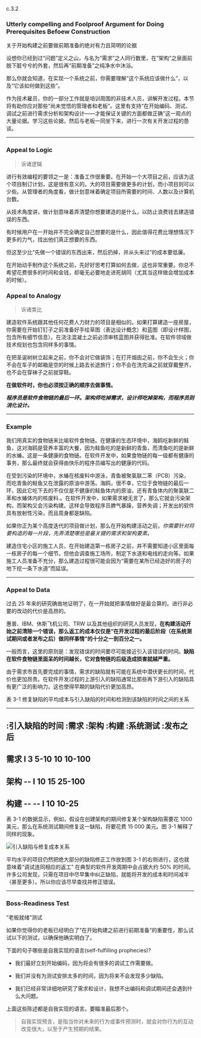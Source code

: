 c.3.2 

### Utterly compelling and Foolproof Argument for Doing Prerequisites Befoew Construction

关于开始构建之前要做前期准备的绝对有力且简明的论据


设想你已经到过“问题”定义之山，与名为“需求”之人同行数里，在“架构”之泉面前脱下脏兮兮的外套，然后再“前期准备”之纯净水中沐浴。

那么你就会知道，在实现一个系统之前，你需要理解“这个系统应该做什么”，以及“它该如何做到这些”。


作为技术雇员，你的一部分工作就是培训周围的非技术人员，讲解开发过程。本节将有助你应对那些“尚未觉悟的管理者和老板”。这里有支持“在开始编码、测试、调试之前进行需求分析和架构设计——才能保证关键的方面都做正确”这一观点的大量论据。学习这些论据，然后与老板一同坐下来，进行一次有关开发过程的恳谈。


----

### Appeal to Logic

> 诉诸逻辑

进行有效编程的要领之一是：准备工作很重要。在开始一个大项目之前，应该为这个项目制订计划，这是很有意义的。大的项目需要做更多的计划，而小项目则可以少些。从管理者的角度看，做计划意味着确定项目所需要的时间、人数以及计算机台数。

从技术角度讲，做计划意味着弄清楚你想要建造的是什么，以防止浪费钱去建造错误的东西。

有时候用户在一开始并不完全确定自己想要的是什么，因此值得花费比理想情况下更多的力气，找出他们真正想要的东西。


但这至少比“先做一个错误的东西出来，然后扔掉，并从头来过”的成本要低廉。


在开始动手制作这个系统之前，先好好思考打算如何去做，这也非常重要。你总不希望花费很多的时间和金钱，却毫无必要地走进死胡同（尤其当这样做会增加成本的时候）。


### Appeal to Analogy

> 诉诸类比

建造软件系统跟其他任何花费人力财力的项目是相似的。如果打算建造一座房屋，你需要在开始钉钉子之前准备好手绘草图（表达设计概念）和蓝图（即设计样图，包含所有细节信息）。在浇注混凝土之前必须审核蓝图并获得批准。在软件领域做技术规划也包含同样多的事情。



在把圣诞树树立起来之前，你不会对它做装饰；在打开烟囱之前，你不会生火；你不会在车子的邮箱是空的时候上路去长途旅行；你不会在洗完澡之前就穿戴整齐，也不会在穿袜子之前就穿鞋。

**在做软件时，你也必须按正确的顺序去做事情。**



***程序员是软件食物链的最后一环。架构师吃掉需求，设计师吃掉架构，而程序员则消化设计。***


----

### Example

我们用真实的食物链来比喻软件食物链。在健康的生态环境中，海鸥吃新鲜的鲑鱼，这对海鸥是营养丰富的大餐，因为鲑鱼吃的是新鲜的青鱼，而清鱼吃的是新鲜的水蝽。这是一条健康的食物链。在软件开发中，如果食物链的每一级都有健康的事务，那么最终就会获得由快乐的程序员编写出的健康的代码。


在受到污染的环境中，水蝽在核废料中游泳，青鱼被聚氯联二苯（PCB）污染，而吃青鱼的鲑鱼又在泄露的原油中游荡。海鸥，很不幸，它位于食物链的最后一环，因此它吃下去的不仅仅是不健康的鲑鱼体内的原油，还有青鱼体内的聚氯联二苯和水蝽体内的核废料.。在软件开发中，如果需求被无言了，那么它就会污染架构，而架构又会污染构建。这样会导致程序员脾气暴躁，营养失调；开发出的软件具有放射性污染，而且周身都是缺陷。


如果你正为某个高度迭代的项目做计划，那么在开始构建活动之前，*你需要针对将要构造的每一片段，先弄清楚哪些是最关键的需求和架构要素。*

建造住宅小区的施工人员，在开始建造第一栋房子之前，并不需要知道小区里面每一栋房子的每一个细节。但他会调查施工场所，制定下水道和电线的走向等。如果施工人员准备不充分，那么建造过程很可能会因为“需要在某所已经造好的房子的地下挖一条下水道”而延误。


----

### Appeal to Data

过去 25 年来的研究确凿地证明了，在一开始就把事情做好是最合算的。进行非必要的改动的代价是高昂的。


惠普、IBM、休斯飞机公司、TRW 以及其他组织的研究人员发现，**在构建活动开始之前清除一个错误，那么返工的成本仅仅是“在开发过程的最后阶段（在系统测试期间或者发布之后）做同样事情”的十分之一到百分之一。**

一般而言，这里的原则是：发现错误的时间要尽可能接近引入该错误的时间。**缺陷在软件食物链里面呆的时间越长，它对食物链的后级造成损害就越严重。**

由于需求市首先要完成的事情，需求的缺陷就有可能在系统中潜伏更长的时间，代价也更加昂贵。在软件开发过程的上游引入的缺陷通常比那些再下游引入的缺陷具有更广泛的影响力。这也使得早期的缺陷代价更加高昂。


表 3-1 修复缺陷的平均成本与引入缺陷的时间和检测到该缺陷的时间之间的关系


--------------------------------------------------------------------------
:引入缺陷的时间     :需求		:架构     :构建   :系统测试   :发布之后
--------------------------------------------------------------------------
需求				I            3        5-10       10          10-100
--------------------------------------------------------------------------
架构 				--			 I         10        15          25-100
--------------------------------------------------------------------------
构建				--			--			I		10			 10-25
--------------------------------------------------------------------------

表 3-1 的数据显示，例如，假设在创建架构的期间修复某个架构缺陷需要花 1000 美元，那么在系统测试期间修复这一缺陷，将要花费 15 000 美元。图 3-1 解释了同样的现象。

![引入缺陷与修复成本关系](3-1-bug-cost.png)

平均水平的项目仍然把绝大部分的缺陷修正工作放到图 3-1 的右侧进行，这也就意味着“调试连同相应的返工” 在典型的软件开发周期中会占据大约 50% 的时间。许多公司发现，只需在项目中尽早集中纠正缺陷，就能将开发的成本和时间减半（甚至更多）。所以你应该尽早查找并修正错误。


----

### Boss-Readiness Test
“老板就绪”测试

如果你觉得你的老板已经明白了“在开始构建之前进行前期准备”的重要性，那么试试以下的测试，以确保他确实明白了。

下面的句子哪些是自我实现的语言(self-fulfilling prophecies)?

- 我们最好立刻开始编码，因为将会有很多的调试工作需要做。

- 我们并没有为测试安排太多的时间，因为将来不会发现多少缺陷。

- 我们已经非常详细地研究了需求和设计，我想不出编码和调试期间还会遇到什么大问题。

上面这些陈述都是自我实现的语言。要瞄准最后那个。

> 自我实现预言，是指当你对未来的行为或事件预测时，就会对你行为的互动改变很大，以至于产生预期的结果。























